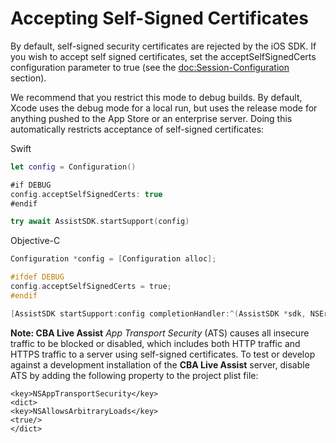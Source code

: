 # Accepting Self-Signed Certificates

By default, self-signed security certificates are rejected by the iOS SDK. If you wish to accept self signed certificates, set the acceptSelfSignedCerts configuration parameter to true (see the <doc:Session-Configuration> section).

We recommend that you restrict this mode to debug builds. By default, Xcode uses the debug mode for a local run, but uses the release mode for anything pushed to the App Store or an enterprise server. Doing this automatically restricts acceptance of self-signed certificates:

Swift
```swift
let config = Configuration()

#if DEBUG
config.acceptSelfSignedCerts: true
#endif

try await AssistSDK.startSupport(config)
```

Objective-C
```objective-c
Configuration *config = [Configuration alloc];

#ifdef DEBUG
config.acceptSelfSignedCerts = true;
#endif

[AssistSDK startSupport:config completionHandler:^(AssistSDK *sdk, NSError * error) {}];
```
**Note: CBA Live Assist** *App Transport Security* (ATS) causes all insecure traffic to be blocked or disabled, which includes both HTTP traffic and HTTPS traffic to a server using self-signed certificates. To test or develop against a development installation of the **CBA Live Assist** server, disable ATS by adding the following property to the project plist file:
```HTTP
<key>NSAppTransportSecurity</key>
<dict>
<key>NSAllowsArbitraryLoads</key>
<true/>
</dict>
```
